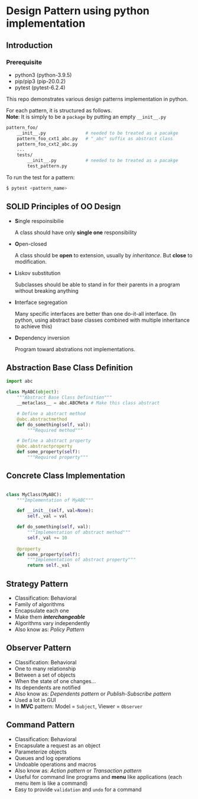 # Design Pattern using python implementation

## Introduction

### Prerequisite
* python3 (python-3.9.5)
* pip/pip3 (pip-20.0.2)
* pytest (pytest-6.2.4)

This repo demonstrates various design patterns implementation in python.

For each pattern, it is structured as follows. \
**Note**: It is simply to be a `package` by putting an empty `__init__.py` 
```bash
pattern_foo/
    __init__.py               # needed to be treated as a pacakge
    pattern_foo_cxt1_abc.py   # "_abc" suffix as abstract class
    pattern_foo_cxt2_abc.py
    ...
    tests/
        __init__.py           # needed to be treated as a pacakge
        test_pattern.py
```

To run the test for a pattern:
```bash
$ pytest <pattern_name>
```

## SOLID Principles of OO Design

* **S**ingle respoinsibilie

    A class should have only **single one** responsibility

* **O**pen-closed

    A class should be **open** to extension, usually by _inheritance_.
    But **close** to modification.

* **L**iskov substitution

    Subclasses should be able to stand in for their parents in a program without breaking anything

* **I**nterface segregation

    Many specific interfaces are better than one do-it-all interface.
    (In python, using abstract base classes combined with multiple inheritance to achieve this)

* **D**ependency inversion

    Program toward abstrations not implementations.

## Abstraction Base Class Definition
```python
import abc

class MyABC(object):
    """Abstract Base Class Definition"""
    __metaclass__ = abc.ABCMeta # Make this class abstract

    # Define a abstract method
    @abc.abstractmethod
    def do_something(self, val):
        """Required method"""

    # Define a abstract property
    @abc.abstractproperty
    def some_property(self):
        """Required property"""

```

## Concrete Class Implementation
```python

class MyClass(MyABC):
    """Implementation of MyABC"""

    def __init__(self, val=None):
        self._val = val

    def do_something(self, val):
        """Implementation of abstract method"""
        self._val += 10
    
    @property
    def some_property(self):
        """Implementation of abstract property"""
        return self._val

```

## Strategy Pattern

* Classification: Behavioral
* Family of algorithms
* Encapsulate each one
* Make them **_interchangeable_**
* Algorithms vary independently
* Also know as: *Policy Pattern*

## Observer Pattern

* Classification: Behavioral
* One to many relationship
* Between a set of objects
* When the state of one changes…
* Its dependents are notified
* Also know as: *Dependents pattern* or *Publish-Subscribe pattern*
* Used a lot in GUI
* In **MVC** pattern: Model = `Subject`, Viewer = `Observer`

## Command Pattern

* Classification: Behavioral
* Encapsulate a request as an object
* Parameterize objects
* Queues and log operations
* Undoable operations and macros
* Also know as: *Action pattern* or *Transaction pattern*
* Useful for command line programs and **menu** like applications (each menu item is like a command)
* Easy to provide `validation` and `undo` for a command